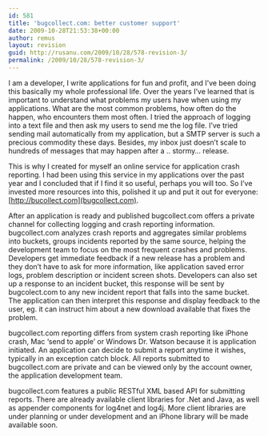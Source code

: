 ```yaml
---
id: 581
title: 'bugcollect.com: better customer support'
date: 2009-10-28T21:53:38+00:00
author: remus
layout: revision
guid: http://rusanu.com/2009/10/28/578-revision-3/
permalink: /2009/10/28/578-revision-3/
---
```

I am a developer, I write applications for fun and profit, and I&#8217;ve been doing this basically my whole professional life. Over the years I&#8217;ve learned that is important to understand what problems my users have when using my applications. What are the most common problems, how often do the happen, who encounters them most often. I tried the approach of logging into a text file and then ask my users to send me the log file. I&#8217;ve tried sending mail automatically from my application, but a SMTP server is such a precious commodity these days. Besides, my inbox just doesn&#8217;t scale to hundreds of messages that may happen after a .. stormy&#8230; release.

This is why I created for myself an online service for application crash reporting. I had been using this service in my applications over the past year and I concluded that if I find it so useful, perhaps you will too. So I&#8217;ve invested more resources into this, polished it up and put it out for everyone:[http://bucollect.com](bugcollect.com).

After an application is ready and published bugcollect.com offers a private channel for collecting logging and crash reporting information. bugcollect.com analyzes crash reports and aggregates similar problems into buckets, groups incidents reported by the same source, helping the development team to focus on the most frequent crashes and problems. Developers get immediate feedback if a new release has a problem and they don&#8217;t have to ask for more information, like application saved error logs, problem description or incident screen shots. Developers can also set up a response to an incident bucket, this response will be sent by bugcolect.com to any new incident report that falls into the same bucket. The application can then interpret this response and display feedback to the user, eg. it can instruct him about a new download available that fixes the problem.

bugcollect.com reporting differs from system crash reporting like iPhone crash, Mac &#8216;send to apple&#8217; or Windows Dr. Watson because it is application initiated. An application can decide to submit a report anytime it wishes, typically in an exception catch block. All reports submitted to bugcollect.com are private and can be viewed only by the account owner, the application development team.

bugcollect.com features a public RESTful XML based API for submitting reports. There are already available client libraries for .Net and Java, as well as appender components for log4net and log4j. More client libraries are under planning or under development and an iPhone library will be made available soon.